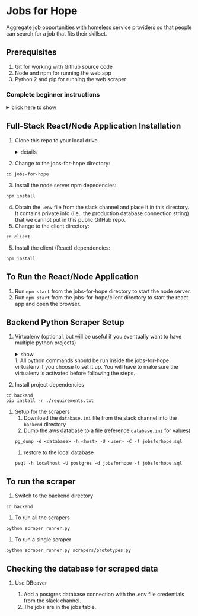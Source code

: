 # Jobs for Hope
Aggregate job opportunities with homeless service providers so that people can search for a job that fits their skillset.

## Prerequisites
1. Git for working with Github source code
2. Node and npm for running the web app
3. Python 2 and pip for running the web scraper

### Complete beginner instructions
<details><summary>click here to show</summary><p>

#### Windows
<details><summary>show</summary><p>

1. Install chocolatey (https://chocolatey.org/install)
    1. Install chocolatey gui (optional)
    ```
    choco install chocolateygui -y
    ```
1. Install git, chromium, chromedriver, vscode, python2, dbeaver, nodejs
```
choco install git chromium chromedriver vscode python2 dbeaver nodejs -y
```
2. Install postgresql and set postgres user password
```
choco install postgresql --params '/Password:password' --params-global -y
```

</p></details>

#### Windows 10
<details><summary>show</summary><p>

1. Enable Windows Subsystem for Linux (reference: https://docs.microsoft.com/en-us/windows/wsl/install-win10 https://lifehacker.com/how-to-get-started-with-the-windows-sybsystem-for-linux-1828952698)
    1. In the search bar, type "turn windows features on or off" and choose the correct item
    1. Scroll down and check the box for Windows Subsystem for Linux
    1. Windows will restart to complete the installation
1. Install Ubuntu Linux
    1. Open the Microsoft Store and search for "Run Linux on Windows"
    1. Install and launch Ubuntu
    1. Set up a new linux user account when running for the first time
    1. Update and upgrade all packages
        1. In a terminal, run (you will need to type in your user password when running sudo)
        ```
        sudo apt update && sudo apt upgrade -y
        ```
1. Install ChomeDriver
    1. Install chocolatey (https://chocolatey.org/install)
    1. Install ChomeDriver
    ```
    choco install chromedriver -y
    ```
    1. Add a file ```chromedriver``` to the project directory with this content
     ```
    #!/bin/sh
    chromedriver.exe "$@"
    ```
1. Continue to Linux instructions
</p></details>

#### Linux
<details><summary>show</summary><p>
    
1. Install Homebrew on Linux (reference: https://docs.brew.sh/Homebrew-on-Linux)
    1. Open a Linux terminal
    1. Install dependencies
        * Debian-based (Ubuntu)
        ```
        sudo apt install build-essential curl file git
        ```
        * Fedora-based
        ```
        sudo yum groupinstall 'Development Tools' && sudo yum install curl file git
        ```
    1. Install homebrew
    ```
    sh -c "$(curl -fsSL https://raw.githubusercontent.com/Linuxbrew/install/master/install.sh)"
    ```
1. Install packages
```
brew install python@2 postgresql
sudo apt install chromium-chromedriver -y
```
</p></details>

#### macOS
<details><summary>show</summary><p>

1. Install homebrew (https://brew.sh/)
1. Install packages
```
brew install git python@2 postgresql
brew cask install chromedriver
```
</p></details>

#### Common Tools for all OSes
<details><summary>show</summary><p>
    
1. Install Visual Studios Code (https://code.visualstudio.com/)
    1. Install Prettier - Code formatter extension
1. Install DBeaver (https://dbeaver.io/), Community Edition
1. Install nvm, node, and npm (reference: https://gist.github.com/d2s/372b5943bce17b964a79)
    1. Install nvm
    ```
    curl -o- https://raw.githubusercontent.com/creationix/nvm/v0.33.11/install.sh | bash
    ```
    1. Install the latest LTS Node.js (https://nodejs.org/en/)
    ```
    nvm install v10.15.3
    ```
1. Download and install Chrome (https://www.google.com/chrome/)
1. Setup Postgresql (reference: https://github.com/michaeltreat/Windows-Subsystem-For-Linux-Setup-Guide/blob/master/readmes/installs/PostgreSQL.md)
    1. Start the postgres service
        1. Start a terminal app
        * linux (and WSL)
            1. Start the service
            ```
            sudo service postgresql start
            ```
            1. Setup the postgres user (linux)
                1. Start a terminal app
                1. Set the password
                ```
                sudo passwd postgres
                ```
                1. Type in the password and confirmation
                1. Close the terminal
            1. Connect to postgres
                1. Start a terminal app
                1. Switch to the postgres user and start the psql prompt
                ```
                sudo -u postgres psql
                ```
                1. If the above doesn't work, do this instead
                ```
                su - postgres
                psql
                ```
            1. Troubleshooting postgres on WSL (reference: https://github.com/Microsoft/WSL/issues/3863)
                1. Append this at the end of ```/etc/postgresql/10/main/postgresql.conf```
                ```
                data_sync_retry = true
                ```
        * macOS
            1. Start the service
            ```
            brew services start postgresql
            ```
            1. Connect to postgres
                1. Start a terminal app
                * enter the psql prompt
                ```
                psql postgres
                ```

    1. Create the database (reference: https://www.techrepublic.com/blog/diy-it-guy/diy-a-postgresql-database-server-setup-anyone-can-handle/)
        1. Start the psql prompt
        1. Issue the command
        ```
        create database jobsforhope;
        ```
    1. Create the user
        1. Start the psql prompt
        1. Issue the command
        ```
        create user jobsforhope;
        ```
        1. Check that the user was created
        ```
        \du
        ```
    1. Grant user privilege
        1. Start the psql prompt
        1. Issue the command
        ```
        grant all privileges on database jobsforhope to jobsforhope;
        ```
</p></details>
</p></details>

## Full-Stack React/Node Application Installation
1. Clone this repo to your local drive.
    <details><summary>details</summary><p>

    1. Start a terminal app, such as Ubuntu for Windows Subsystem for Linux
    1. Create a src directory in the user's home directory and go in it
    
    ```
    cd && mkdir src && cd src
    ```
    3. Clone the repository
    ```
    git clone https://github.com/hackforla/jobs-for-hope
    ```
    </p></details>

2. Change to the jobs-for-hope directory:
```
cd jobs-for-hope
```
3. Install the node server npm depedencies:
```
npm install
```
4. Obtain the ```.env``` file from the slack channel and place it in this directory. It contains private info (i.e., the production database connection string) that we cannot put in this public GitHub repo.
4. Change to the client directory:
```
cd client
```
5. Install the client (React) dependencies:
```
npm install
```
## To Run the React/Node Application
1. Run ```npm start``` from the jobs-for-hope directory to start the node server.
2. Run ```npm start``` from the jobs-for-hope/client directory to start the react app and open the browser.

## Backend Python Scraper Setup
1. Virtualenv (optional, but will be useful if you eventually want to have multiple python projects)
    <details><summary>show</summary><p>

    1. Set up virtualenv
        1. Install virtualenv using pip
        ```
        pip install virtualenv virtualenvwrapper
        ```
        1. Create directory to hold virtual environments
        ```
        mkdir $HOME/.virtualenvs
        ```
        1. Find out where virtualenvwrapper.sh is located for next step
        ```
        which virtualenvwrapper.sh
        ```
        1. Make ```.bash_profile``` call ```.bashrc``` (reference:http://www.joshstaiger.org/archives/2005/07/bash_profile_vs.html)
            1. Add this to ```.bash_profile```
            ```
            if [ -f ~/.bashrc ]; then
              source ~/.bashrc
            fi
            ```
        1. Add to ```.bashrc```
        ```
        export WORKON_HOME=$HOME/.virtualenvs
        export PATH="/path/to/virtualenvwrapper:$PATH"
        source virtualenvwrapper.sh
        ```
        1. Start a new terminal session or call ```.bashrc```
        ```
        source ~/.bashrc        # activate virtualenvwrapper.sh, just for the first time
        ```
        1. Create the virtualenv
        ```
        mkvirtualenv jobs-for-hope
        ```
        <details><summary>Alternative for systems where python 2.7 is not the default</summary><p>

        1. Specify the python location when creating the virtualenv
            ```
            mkvirtualenv -p /usr/local/bin/path/to/python2.7 jobs-for-hope  # use this if the system default is python3
            ```
        </p></details>

    1. Activate the virtualenv
    ```
    workon  // list the existing virtual environments, blank if none is created
    workon jobs-for-hope  // activate virtual environment, not needed when first creating the virtualenv
    ```
    1. Do work and run python within the virtualenv
    1. Deactivate the virtualenv
    ```
    deactivate  // switch back to system python
    ```
    </p></details>
    1. All python commands should be run inside the jobs-for-hope virtualenv if you choose to set it up. You will have to make sure the virtualenv is activated before following the steps.
1. Install project dependencies
```
cd backend
pip install -r ./requirements.txt
```
1. Setup for the scrapers
    1. Download the ```database.ini``` file from the slack channel into the ```backend``` directory
    1. Dump the aws database to a file (reference ```database.ini``` for values)
    ```
    pg_dump -d <database> -h <host> -U <user> -C -f jobsforhope.sql
    ```
    1. restore to the local database
    ```
    psql -h localhost -U postgres -d jobsforhope -f jobsforhope.sql
    ```
## To run the scraper
1. Switch to the backend directory
```
cd backend
```
1. To run all the scrapers
```
python scraper_runner.py
```
1. To run a single scraper
```
python scraper_runner.py scrapers/prototypes.py
```

## Checking the database for scraped data

1. Use DBeaver

    1. Add a postgres database connection with the .env file credentials from the slack channel.
    1. The jobs are in the jobs table.
